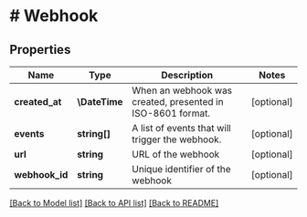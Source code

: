 # # Webhook

## Properties

Name | Type | Description | Notes
------------ | ------------- | ------------- | -------------
**created_at** | **\DateTime** | When an webhook was created, presented in ISO-8601 format. | [optional]
**events** | **string[]** | A list of events that will trigger the webhook. | [optional]
**url** | **string** | URL of the webhook | [optional]
**webhook_id** | **string** | Unique identifier of the webhook | [optional]

[[Back to Model list]](../../README.md#models) [[Back to API list]](../../README.md#endpoints) [[Back to README]](../../README.md)
